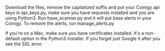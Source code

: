 Download the files, remove the capitalized suffix and put your Coinigy api keys in api_keys.py, make sure you have requests installed and you are using Python3. Run base_scanner.py and it will put base alerts in your Coinigy. To remove the alerts, run manage_alerts.py

If you're on a Mac, make sure you have certificates installed. It's a non-default option in the Python3 installer. If you forget just Google it after you see the SSL error.
